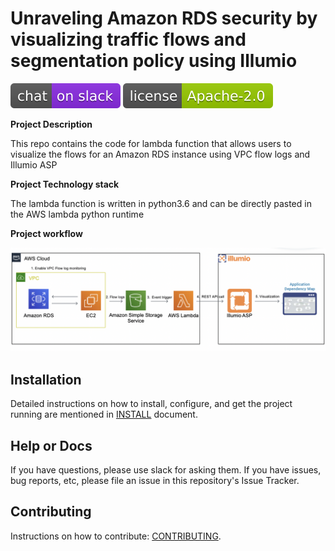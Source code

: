 # **Unraveling Amazon RDS security by visualizing traffic flows and segmentation policy using Illumio**

[![Slack](images/slack.svg)](http://slack.illumiolabs.com)
[![License](images/license.svg)](LICENSE)

**Project Description**

This repo contains the code for lambda function that allows users to visualize the flows for an Amazon RDS instance using VPC flow logs and Illumio ASP

**Project Technology stack** 

The lambda function is written in python3.6 and can be directly pasted in the AWS lambda python runtime

**Project workflow** 

![](images/illumio-rds-visibility.jpg)


## Installation

Detailed instructions on how to install, configure, and get the project running are mentioned 
in [INSTALL](INSTALL.md) document.

## Help or Docs 

If you have questions, please use slack for asking them.
If you have issues, bug reports, etc, please file an issue in this repository's Issue Tracker.

## Contributing

Instructions on how to contribute:  [CONTRIBUTING](CONTRIBUTING.md).

